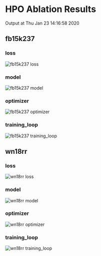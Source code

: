 # HPO Ablation Results

Output at Thu Jan 23 14:16:58 2020

## fb15k237

### loss

<img src="fb15k237/loss.png" alt="fb15k237 loss"/>

### model

<img src="fb15k237/model.png" alt="fb15k237 model"/>

### optimizer

<img src="fb15k237/optimizer.png" alt="fb15k237 optimizer"/>

### training_loop

<img src="fb15k237/training_loop.png" alt="fb15k237 training_loop"/>

## wn18rr

### loss

<img src="wn18rr/loss.png" alt="wn18rr loss"/>

### model

<img src="wn18rr/model.png" alt="wn18rr model"/>

### optimizer

<img src="wn18rr/optimizer.png" alt="wn18rr optimizer"/>

### training_loop

<img src="wn18rr/training_loop.png" alt="wn18rr training_loop"/>

